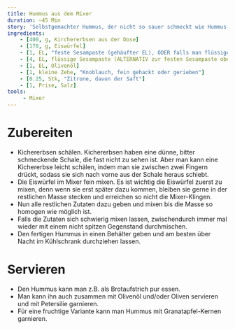 ```yaml
---
title: Hummus aus dem Mixer
duration: ~45 Min
story: 'Selbstgemachter Hummus, der nicht so sauer schmeckt wie Hummus, den man oft im Kühlregal findet.'
ingredients:
    - [400, g, Kirchererbsen aus der Dose]
    - [170, g, Eiswürfel]
    - [1, EL, "feste Sesampaste (gehäufter EL), ODER falls man flüssige Sesampaste hat…"]
    - [4, EL, flüssige Sesampaste (ALTERNATIV zur festen Sesampaste oben)]
    - [1, EL, Olivenöl]
    - [1, kleine Zehe, "Knoblauch, fein gehackt oder gerieben"]
    - [0.25, Stk, "Zitrone, davon der Saft"]
    - [1, Prise, Salz]
tools:
     - Mixer
---
```


# Zubereiten
* Kichererbsen schälen. Kichererbsen haben eine dünne, bitter schmeckende Schale, die fast nicht zu sehen ist. Aber man kann eine Kichererbse leicht schälen, indem man sie zwischen zwei Fingern drückt, sodass sie sich nach vorne aus der Schale heraus schiebt.
* Die Eiswürfel im Mixer fein mixen. Es ist wichtig die Eiswürfel zuerst zu mixen, denn wenn sie erst später dazu kommen, bleiben sie gerne in der restlichen Masse stecken und erreichen so nicht die Mixer-Klingen.
* Nun alle restlichen Zutaten dazu geben und mixen bis die Masse so homogen wie möglich ist.
* Falls die Zutaten sich schwierig mixen lassen, zwischendurch immer mal wieder mit einem nicht spitzen Gegenstand durchmischen.
* Den fertigen Hummus in einen Behälter geben und am besten über Nacht im Kühlschrank durchziehen lassen.

# Servieren
* Den Hummus kann man z.B. als Brotaufstrich pur essen.
* Man kann ihn auch zusammen mit Olivenöl und/oder Oliven servieren und mit Petersilie garnieren.
* Für eine fruchtige Variante kann man Hummus mit Granatapfel-Kernen garnieren.
